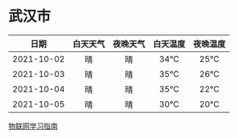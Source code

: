 # 武汉市
|日期|白天天气|夜晚天气|白天温度|夜晚温度|
|:--:|:--:|:--:|:--:|:--:|
|2021-10-02|晴|晴|34℃|25℃|
|2021-10-03|晴|晴|35℃|26℃|
|2021-10-04|晴|晴|35℃|22℃|
|2021-10-05|晴|晴|30℃|20℃|
 
[物联网学习指南](http://doc.lziqi.top/IoT)
